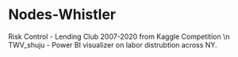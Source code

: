 # Nodes-Whistler
Risk Control - Lending Club 2007-2020 from Kaggle Competition \n
TWV_shuju - Power BI visualizer on labor distrubtion across NY.
